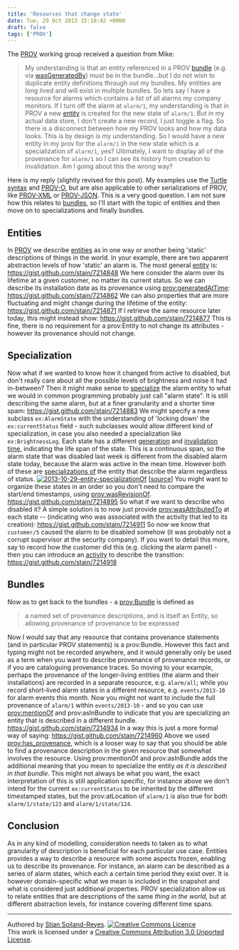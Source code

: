 ```yaml
---
title: 'Resources that change state'
date: Tue, 29 Oct 2013 15:10:42 +0000
draft: false
tags: ['PROV']
---
```


The [PROV](http://www.w3.org/TR/prov-overview/ "PROV overview") working group received a question from Mike:

> My understanding is that an entity referenced in a PROV [bundle](http://www.w3.org/TR/prov-dm/#component4 "bundle") (e.g. via [wasGeneratedBy](http://www.w3.org/TR/prov-dm/#term-Generation "generation")) must be in the bundle...but I do not wish to duplicate entity definitions through out my bundles. My entities are long lived and will exist in multiple bundles. So lets say I have a resource for alarms which contains a list of all alarms my company monitors. If I turn off the alarm at `alarm/1`, my understanding is that in PROV a new [entity](http://www.w3.org/TR/prov-dm/#term-entity "entity") is created for the new state of `alarm/1`. But in my actual data store, I don't create a new record, I just toggle a flag. So there is a disconnect between how my PROV looks and how my data looks. This is by design is my understanding. So I would have a new entity in my prov for the `alarm/1` in the new state which is a specialization of `alarm/1`, yes? Ultimately, I want to display all of the provenance for `alarm/1` so I can see its history from creation to invalidation. Am I going about this the wrong way?

Here is my reply (slightly revised for this post). My examples use the [Turtle syntax](http://www.w3.org/TR/turtle/ "Turtle, Terse RDF Triple Language") and [PROV-O](http://www.w3.org/TR/prov-o/), but are also applicable to other serializations of PROV, like [PROV-XML](http://www.w3.org/TR/prov-xml/ "PROV-XML") or [PROV-JSON](http://provenance.ecs.soton.ac.uk/prov-json/). This is a very good question. I am not sure how this relates to [bundles](http://www.w3.org/TR/prov-dm/#component4 "bundles"), so I'll start with the topic of entities and then move on to specializations and finally bundles.

Entities
--------

In [PROV](http://www.w3.org/TR/prov-primer/ "PROV primer") we describe [entities](http://www.w3.org/TR/prov-dm/#term-entity "entity") as in one way or another being 'static' descriptions of things in the world. In your example, there are two apparent abstraction levels of how 'static' an alarm is. The most general [entity](http://www.w3.org/TR/prov-o/#Entity "prov:Entity") is: https://gist.github.com/stain/7214848 We here consider the alarm over its lifetime at a given customer, no matter its current status. So we can describe its installation date as its provenance using [prov:generatedAtTime](http://www.w3.org/TR/prov-o/#generatedAtTime "prov:generatedAtTime"): https://gist.github.com/stain/7214862 We can also properties that are more fluctuating and might change during the lifetime of the entity: https://gist.github.com/stain/7214871 If I retrieve the same resource later today, this might instead show: https://gist.github.com/stain/7214877 This is fine, there is no requirement for a prov:Entity to not change its attributes - however its provenance should not change.

Specialization
--------------

Now what if we wanted to know how it changed from active to disabled, but don't really care about all the possible levels of brightness and noise it had in-between? Then it might make sense to [specialize](http://www.w3.org/TR/prov-dm/#component5 "PROV-DM: Alternate Entities") the alarm entity to what we would in common programming probably just call "alarm state". It is still describing the same alarm, but at a finer granularity and a shorter time spam: https://gist.github.com/stain/7214883 We might specify a new subclass `ex:AlarmState` with the understanding of 'locking down' the `ex:currentStatus` field - such subclasses would allow different kind of specialization, in case you also needed a specialization like `ex:BrightnessLog`. Each state has a different [generation](http://www.w3.org/TR/prov-o/#generatedAtTime "prov:generatedAtTime") and [invalidation time](http://www.w3.org/TR/prov-o/#invalidatedAtTime "prov:invalidatedAtTime"), indicating the life span of the state. This is a continuous span, so the alarm state that was disabled last week is different from the disabled alarm state today, because the alarm was active in the mean time. However both of these are [specializations of](http://www.w3.org/TR/prov-o/#specializationOf "prov:specializationOf") the entity that describe the alarm regardless of status. [![2013-10-29-entity-specializationOf](http://practicalprovenance.files.wordpress.com/2013/10/2013-10-29-entity-specializationof.png)](http://practicalprovenance.files.wordpress.com/2013/10/2013-10-29-entity-specializationof.png) \[[source](https://skydrive.live.com/view.aspx?resid=37935FEEE4DF1087%21659&app=PowerPoint)\] You might want to organize these states in an order so you don't need to compare the start/end timestamps, using [prov:wasRevisionOf](http://www.w3.org/TR/prov-o/#wasRevisionOf "prov:wasRevisionOf"). https://gist.github.com/stain/7214895 So what if we want to describe who disabled it? A simple solution is to now just provide [prov:wasAttributedTo](http://www.w3.org/TR/prov-o/#wasAttributedTo "prov:wasAttributedTo") at each state -- (indicating who was associated with the activity that led to its creation): https://gist.github.com/stain/7214911 So now we know that `customer/5` caused the alarm to be disabled somehow (it was probably not a corrupt supervisor at the security company). If you want to detail this more, say to record how the customer did this (e.g. clicking the alarm panel) - then you can introduce an [activity](http://www.w3.org/TR/prov-o/#Activity "prov:Activity") to describe the transition: https://gist.github.com/stain/7214918

Bundles
-------

Now as to get back to the bundles - a [prov:Bundle](http://www.w3.org/TR/prov-o/#Bundle "prov:Bundle") is defined as

> a named set of provenance descriptions, and is itself an Entity, so allowing provenance of provenance to be expressed

Now I would say that any resource that contains provenance statements (and in particular PROV statements) is a prov:Bundle. However this fact and typing might not be recorded anywhere, and it would generally only be used as a term when you want to describe provenance of provenance records, or if you are cataloguing provenance traces. So moving to your example, perhaps the provenance of the longer-living entities (the alarm and their installations) are recorded in a separate resource, e.g. `alarm/all`; while you record short-lived alarm states in a different resource, e.g. `events/2013-10` for alarm events this month. Now you might not want to include the full provenance of `alarm/1` within `events/2013-10` - and so you can use [prov:mentionOf](http://www.w3.org/TR/prov-links/ "PROV: Linking Across Provenance Bundles") and prov:asInBundle to indicate that you are specializing an entity that is described in a different bundle. https://gist.github.com/stain/7214934 In a way this is just a more formal way of saying: https://gist.github.com/stain/7214960 Above we used [prov:has\_provenance](http://www.w3.org/TR/prov-aq/ "PROV-AQ: Provenance Access and Query"), which is a looser way to say that you should be able to find a provenance description in the given resource that somewhat involves the resource. Using prov:mentionOf and prov:asInBundle adds the additional meaning that you mean to specialize the entity _as it is described in that bundle_. This might not always be what you want, the exact interpretation of this is still application specific, for instance above we don't intend for the current `ex:currentStatus` to be inherited by the different timestamped states, but the prov:atLocation of `alarm/1` is also true for both `alarm/1/state/123` and `alarm/1/state/124`.

Conclusion
----------

As in any kind of modelling, consideration needs to taken as to what granularity of description is beneficial for each particular use case. Entities provides a way to describe a resource with some aspects frozen, enabling us to describe its provenance. For instance, an alarm can be described as a series of alarm states, which each a certain time period they exist over. It is however domain-specific what we mean is included in the snapshot and what is considered just additional properties. PROV specialization allow us to relate entities that are descriptions of the same _thing in the world_, but at different abstraction levels, for instance covering different time spans.

* * *

Authored by [Stian Soiland-Reyes](http://orcid.org/0000-0001-9842-9718). [![Creative Commons Licence](http://i.creativecommons.org/l/by/3.0/88x31.png)](http://creativecommons.org/licenses/by/3.0/deed.en_GB)  
This work is licensed under a [Creative Commons Attribution 3.0 Unported License](http://creativecommons.org/licenses/by/3.0/deed.en_GB).